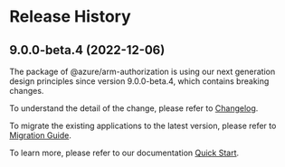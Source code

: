 # Release History
    
## 9.0.0-beta.4 (2022-12-06)

The package of @azure/arm-authorization is using our next generation design principles since version 9.0.0-beta.4, which contains breaking changes.

To understand the detail of the change, please refer to [Changelog](https://aka.ms/js-track2-changelog).

To migrate the existing applications to the latest version, please refer to [Migration Guide](https://aka.ms/js-track2-migration-guide).

To learn more, please refer to our documentation [Quick Start](https://aka.ms/js-track2-quickstart).
